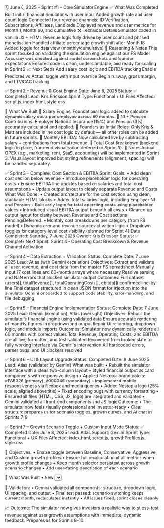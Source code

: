 🗓️ June 6, 2025 – Sprint #1 – Core Simulator Engine
✅ What Was Completed
Built initial financial simulator with user input
Added growth rate and user count logic
Connected four revenue channels: ID Verification, Subscriptions, Affiliates, Landlords
Displayed revenue and user metrics for Month 1, Month 60, and cumulative
🛠️ Technical Details
Simulator coded in vanilla JS + HTML
Revenue logic fully driven by user count and phased monetisation
Handled affiliate percentage growth shift after Month 18
Added toggle for data view (monthly/cumulative)
💭 Reasoning & Notes
This sprint focused on validating the simulation engine against our FS Model
Accuracy was checked against model screenshots and founder expectations
Ensured code is clean, understandable, and ready for scaling in Sprint 2
📈 Next Steps
Add salary cost logic and EBITDA tracking
Enable Predicted vs Actual toggle with input override
Begin runway, gross margin, and LTV/CAC tracking

✅ Sprint 2 – Revenue & Cost Engine
Date: June 6, 2025
Status: ✅ Completed
Lead: Kris Ericsson
Sprint Type: Functional + UI
Files Affected: script.js, index.html, style.css

🔧 What We Built
🧠 Salary Engine: Foundational logic added to calculate dynamic salary costs per employee across 60 months.
💸 NI + Pension Contributions: Employer National Insurance (15%) and Pension (3%) accurately calculated and applied.
💾 Founders as Initial Roles: Only Kris & Matt are included in the cost logic by default — all other roles can be added in future sprints.
🧾 Monthly EBITDA: Now calculated live by subtracting salary + contributions from total revenue.
🧮 Total Cost Breakdown (backend logic in place, front-end visualisation deferred to Sprint 3).
🧪 Notes
Actual OPEX (e.g., marketing, rent, SaaS, accounting) will be implemented in Sprint 3.
Visual layout improved but styling refinements (alignment, spacing) will be handled separately.

✅ Sprint 3 – Complete: Cost Section & EBITDA
Sprint Goals: • Add clean cost section below revenue • Introduce placeholder logic for operating costs • Ensure EBITDA line updates based on salaries and total cost assumptions • Update output layout to clearly separate Revenue and Costs
What Was Done: • Created architecture for the cost section using clean, stackable HTML blocks • Added total salaries logic, including Employer NI and Pension • Built early logic for total operating costs using placeholder values • Introduced visual EBITDA output beneath all costs • Cleaned up output layout for clarity between Revenue and Cost sections
Pending/Deferred: • Monthly cost breakdowns per category (from FS model) • Dynamic user and revenue source activation logic • Dropdown toggles for category-level cost visibility (planned for Sprint 4)
Date Completed: Saturday, 7 June 2025
Owner: Kris Ericsson
Status: ✅ Complete
Next Sprint: Sprint 4 – Operating Cost Breakdown & Revenue Channel Activation

✅ Sprint 4 – Data Extraction + Validation
Status: Complete
Date: 7 June 2025
Lead: Atlas (with Gemini escalation)
Objectives:
Extract and validate all user, revenue, and cost data from the master FS spreadsheet
Manually input 17 cost lines and 60-month arrays where necessary
Resolve parsing and NaN errors that blocked simulator output
Outcomes:
Full dataset (users[], totalRevenue[], totalOperatingCosts[], ebitda[]) confirmed line-by-line
Final dataset structured in clean JSON format for injection into the simulator
Gemini onboarded to support code stability, error-handling, and file debugging

✅ Sprint 5 – Financial Engine Implementation
Status: Complete
Date: 7 June 2025
Lead: Gemini (execution), Atlas (oversight)
Objectives:
Rebuild the simulator’s financial engine using validated data
Ensure accurate rendering of monthly figures in dropdown and output
Repair UI rendering, dropdown logic, and module imports
Outcomes:
Simulator now dynamically renders all 60 months with correct values
Total Revenue, Operating Costs, and EBITDA are all live, formatted, and test-validated
Recovered from broken state to fully working interface via Gemini's intervention
All hardcoded errors, parser bugs, and UI blockers resolved

✅ Sprint 6 – UI & Layout Upgrade
Status: Completed
Date: 8 June 2025
Lead: Atlas (validated by Gemini)
What was built:
• Rebuilt the simulator interface with a clean two-column layout
• Styled financial output as card components with responsive design
• Applied Nestopia brand colors: #FA5926 (primary), #000045 (secondary)
• Implemented mobile responsiveness via Flexbox and media queries
• Added Nestopia logo (25% scale, aligned above title)
• Fixed encoding bugs with currency formatting
• Ensured all files (HTML, CSS, JS, logo) are integrated and validated
• Gemini validated all front-end components and JS logic
Outcome:
• The simulator now feels visually professional and investor-ready
• Clear structure prepares us for scenario toggles, growth curves, and AI chat in Sprints 7–9

✅ Sprint 7 – Growth Scenario Toggle + Custom Input Mode
Status: ✅ Completed
Date: June 8, 2025
Lead: Atlas
Support: Gemini
Sprint Type: Functional + UX
Files Affected: index.html, script.js, growthProfiles.js, style.css

🎯 Objectives:
• Enable toggle between Baseline, Conservative, Aggressive, and Custom growth profiles
• Ensure full recalculation of all metrics when growth profile changes
• Keep month selector persistent across growth scenario changes
• Add user-facing description of each scenario

🔧 What Was Built
• New <select> toggle for Growth Scenario with four options
• GrowthProfiles.js created and validated with 60-month arrays for each scenario
• Injection logic connects growth profile to revenue calculations
• Custom growth mode placeholder added
• Persistent month selection logic implemented
• Added visual explanation text below selector with spacing and bold styling
• Adjusted layout spacing for visual clarity
• Center alignment fix for title and logo

🧪 Validation:
• Gemini validated all components: structure, dropdown logic, UI spacing, and output
• Final test passed: scenario switching keeps current month, recalculates instantly
• All issues fixed, sprint closed cleanly

📈 Outcome:
The simulator now gives investors a realistic way to stress-test revenue against user growth assumptions with immediate, dynamic feedback. Prepares us for Sprints 8–10.

